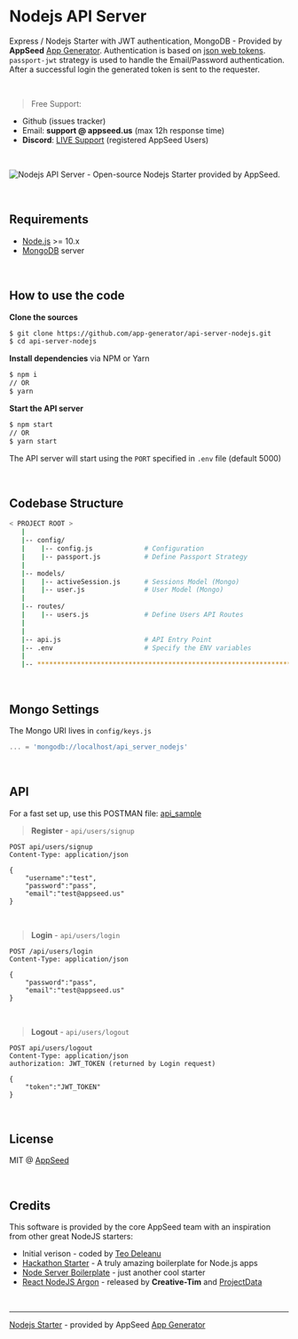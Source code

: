 
# Nodejs API Server

Express / Nodejs Starter with JWT authentication, MongoDB - Provided by **AppSeed** [App Generator](https://appseed.us/app-generator).
Authentication is based on [json web tokens](https://jwt.io). `passport-jwt` strategy is used to handle the Email/Password authentication. After a successful login the generated token is sent to the requester. 

<br />

> Free Support: 

- Github (issues tracker) 
- Email: **support @ appseed.us** (max 12h response time)
- **Discord**: [LIVE Support](https://discord.gg/fZC6hup) (registered AppSeed Users) 

<br />

![Nodejs API Server - Open-source Nodejs Starter provided by AppSeed.](https://user-images.githubusercontent.com/51070104/124414813-142aa180-dd5c-11eb-9279-6b082dadc51a.png)

<br />

## Requirements

- [Node.js](https://nodejs.org/) >= 10.x
- [MongoDB](https://www.mongodb.com/) server 

<br />

## How to use the code

**Clone the sources**

```bash
$ git clone https://github.com/app-generator/api-server-nodejs.git
$ cd api-server-nodejs
```

**Install dependencies** via NPM or Yarn

```bash
$ npm i
// OR
$ yarn
```

**Start the API server**

```bash
$ npm start
// OR
$ yarn start
```

The API server will start using the `PORT` specified in `.env` file (default 5000)

<br />

## Codebase Structure

```bash
< PROJECT ROOT >
   |
   |-- config/                              
   |    |-- config.js             # Configuration       
   |    |-- passport.js           # Define Passport Strategy             
   | 
   |-- models/                              
   |    |-- activeSession.js      # Sessions Model (Mongo)              
   |    |-- user.js               # User Model (Mongo) 
   | 
   |-- routes/                              
   |    |-- users.js              # Define Users API Routes
   | 
   | 
   |-- api.js                     # API Entry Point
   |-- .env                       # Specify the ENV variables
   |                        
   |-- ************************************************************************
```

<br />

## Mongo Settings

The Mongo URI lives in `config/keys.js`

```javascript
... = 'mongodb://localhost/api_server_nodejs'
```

<br />

## API

For a fast set up, use this POSTMAN file: [api_sample](https://github.com/app-generator/api-server-nodejs/blob/master/media/api.postman_collection.json)

> **Register** - `api/users/signup`

```
POST api/users/signup
Content-Type: application/json

{
    "username":"test",
    "password":"pass", 
    "email":"test@appseed.us"
}
```

<br />

> **Login** - `api/users/login`

```
POST /api/users/login
Content-Type: application/json

{
    "password":"pass", 
    "email":"test@appseed.us"
}
```

<br />

> **Logout** - `api/users/logout`

```
POST api/users/logout
Content-Type: application/json
authorization: JWT_TOKEN (returned by Login request)

{
    "token":"JWT_TOKEN"
}
```

<br />

## License

MIT @ [AppSeed](https://appseed.us)

<br />

## Credits

This software is provided by the core AppSeed team with an inspiration from other great NodeJS starters: 

- Initial verison - coded by [Teo Deleanu](https://www.linkedin.com/in/teodeleanu/)
- [Hackathon Starter](https://github.com/sahat/hackathon-starter) - A truly amazing boilerplate for Node.js apps
- [Node Server Boilerplate](https://github.com/hagopj13/node-express-boilerplate) - just another cool starter
- [React NodeJS Argon](https://github.com/creativetimofficial/argon-dashboard-react-nodejs) - released by **Creative-Tim** and [ProjectData](https://projectdata.dev/)

<br />

---
[Nodejs Starter](https://appseed.us/boilerplate-code/nodejs-starter) - provided by AppSeed [App Generator](https://appseed.us)
